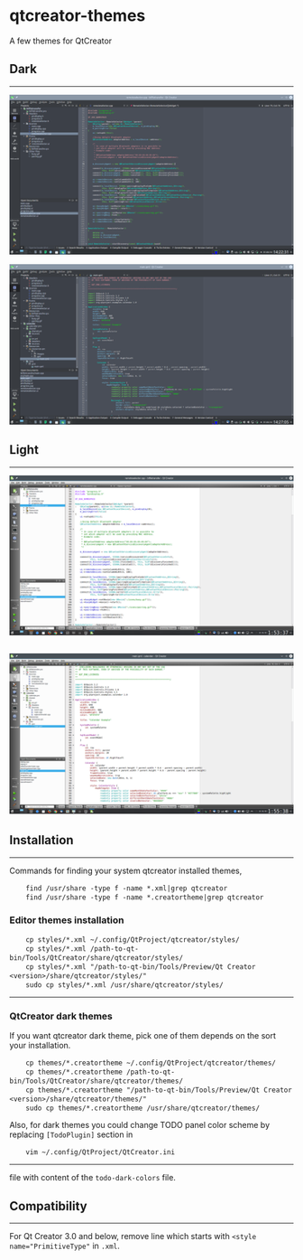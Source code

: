 # qtcreator-themes
A few themes for QtCreator

## Dark
-------
![Dark (cpp)](./screenshots/dark-cpp.png?raw=true "Dark (cpp)")


![Dark (qml)](./screenshots/dark-qml.png?raw=true "Dark (qml)")

## Light
-------
![Light (cpp)](./screenshots/light-cpp.png?raw=true "Light (cpp)")


![Light (qml)](./screenshots/light-qml.png?raw=true "Light (qml)")
-------
## Installation
-------
Commands for finding your system qtcreator installed themes,
```
    find /usr/share -type f -name *.xml|grep qtcreator
    find /usr/share -type f -name *.creatortheme|grep qtcreator
```

### Editor themes installation

```
    cp styles/*.xml ~/.config/QtProject/qtcreator/styles/
    cp styles/*.xml /path-to-qt-bin/Tools/QtCreator/share/qtcreator/styles/
    cp styles/*.xml "/path-to-qt-bin/Tools/Preview/Qt Creator <version>/share/qtcreator/styles/"
    sudo cp styles/*.xml /usr/share/qtcreator/styles/
```
----
### QtCreator dark themes
If you want qtcreator dark theme, pick one of them depends on the sort your installation.
```
    cp themes/*.creatortheme ~/.config/QtProject/qtcreator/themes/
    cp themes/*.creatortheme /path-to-qt-bin/Tools/QtCreator/share/qtcreator/themes/
    cp themes/*.creatortheme "/path-to-qt-bin/Tools/Preview/Qt Creator <version>/share/qtcreator/themes/"
    sudo cp themes/*.creatortheme /usr/share/qtcreator/themes/
```
Also, for dark themes you could change TODO panel color scheme by replacing `[TodoPlugin]` section in 
```
    vim ~/.config/QtProject/QtCreator.ini
```
----
file with content of the `todo-dark-colors` file.

## Compatibility
-------------

For Qt Creator 3.0 and below, remove line which starts with `<style name="PrimitiveType"` in `.xml`.
